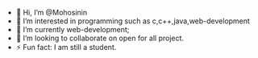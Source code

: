- 👋 Hi, I’m @Mohosinin
- 👀 I’m interested in programming such as c,c++,java,web-development
- 🌱 I’m currently web-development;
- 💞️ I’m looking to collaborate on open for all project.
- ⚡ Fun fact: I am still a  student.

<!---
Mohosinin/Mohosinin is a ✨ special ✨ repository because its `README.md` (this file) appears on your GitHub profile.
You can click the Preview link to take a look at your changes.
--->
